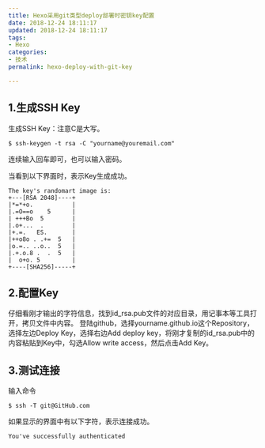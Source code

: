 ```yaml
---
title: Hexo采用git类型deploy部署时密钥key配置
date: 2018-12-24 18:11:17
updated: 2018-12-24 18:11:17
tags: 
- Hexo 
categories: 
- 技术 
permalink: hexo-deploy-with-git-key

---
```


## 1.生成SSH Key
生成SSH Key：注意C是大写。
```
$ ssh-keygen -t rsa -C "yourname@youremail.com"  
```
连续输入回车即可，也可以输入密码。
<!--more-->
当看到以下界面时，表示Key生成成功。
```
The key's randomart image is:
+---[RSA 2048]----+
|*=*+o.           |
|.=O==o    5      |
| +++Bo  5        |
|.o+...  .        |
|+.=.   ES.       |
|++o8o . .+=  5   |
|o.=.. ..o..  5   |
|.+.o.8 .  .  5   |
|  o+o. 5         |
+----[SHA256]-----+
```
## 2.配置Key
仔细看刚才输出的字符信息，找到id_rsa.pub文件的对应目录，用记事本等工具打开，拷贝文件中内容。
登陆github，选择yourname.github.io这个Repository，选择左边Deploy Key，选择右边Add deploy key，将刚才复制的id_rsa.pub中的内容粘贴到Key中，勾选Allow write access，然后点击Add Key。
## 3.测试连接
输入命令
```
$ ssh -T git@GitHub.com
```
如果显示的界面中有以下字符，表示连接成功。
```
You've successfully authenticated
```